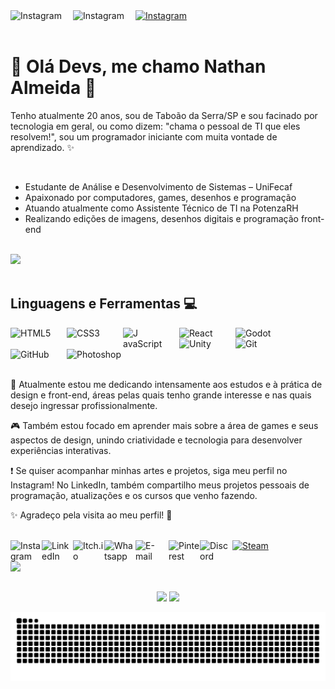 
<div display="inline-block">

<a href="https://www.instagram.com/n3yth_devs/" target="_blank">
    <img align="left" width="100px" src="https://i.ibb.co/rffQ8tWL/Instagram.png" alt="Instagram" style="vertical-align:top;">
</a>

<a href="https://www.linkedin.com/in/nathanalmeidabrito/" target="_blank">
    <img align="left" width="100px" src="https://i.ibb.co/BHdkr6s5/LinkedIn.png" alt="Instagram" style="vertical-align:top;">
</a>

<a href="https://n3yth.itch.io" target="_blank">
    <img width="100px" src="https://i.ibb.co/67vpHWX4/Itch-io.png" alt="Instagram" style="vertical-align:top;">
</a>

</div>

</br>

# 👾 Olá Devs, me chamo Nathan Almeida 👾
Tenho atualmente 20 anos, sou de Taboão da Serra/SP e sou facinado por tecnologia em geral, ou como dizem: "chama o pessoal de TI que eles resolvem!", sou um programador iniciante com muita vontade de aprendizado. ✨

</br>

- Estudante de Análise e Desenvolvimento de Sistemas – UniFecaf
- Apaixonado por computadores, games, desenhos e programação
- Atuando atualmente como Assistente Técnico de TI na PotenzaRH
- Realizando edições de imagens, desenhos digitais e programação front-end

</br>

<div align="left">
    <img src="https://i.ibb.co/yc69g9GJ/agentetrabalhocomti.gif" width="400px">
</div>

</br>

<h2>Linguagens e Ferramentas 💻</h2>

<div display="inline-block">
<img align="left" src="https://cdn.jsdelivr.net/gh/devicons/devicon@latest/icons/html5/html5-original.svg" width="90px" title="HTML5"/>

<img align="left" src="https://cdn.jsdelivr.net/gh/devicons/devicon@latest/icons/css3/css3-original.svg" width="90px" title="CSS3"/>

<img align="left" src="https://cdn.jsdelivr.net/gh/devicons/devicon@latest/icons/javascript/javascript-original.svg" width="90px" title="J avaScript"/>

<img align="left" src="https://cdn.jsdelivr.net/gh/devicons/devicon@latest/icons/react/react-original.svg" width="90px" title="React"/>


<img align="left" src="https://cdn.jsdelivr.net/gh/devicons/devicon@latest/icons/godot/godot-original.svg" width="90px" title="Godot"/>

<img align="left" src="https://cdn.jsdelivr.net/gh/devicons/devicon@latest/icons/unity/unity-original.svg" width="90px" title="Unity"/>

<img  align="left" src="https://cdn.jsdelivr.net/gh/devicons/devicon@latest/icons/git/git-original.svg" width="90px" title="Git"/>

<img align="left" src="https://cdn.jsdelivr.net/gh/devicons/devicon@latest/icons/github/github-original.svg" width="90px" title="GitHub"/>

<img src="https://cdn.jsdelivr.net/gh/devicons/devicon@latest/icons/photoshop/photoshop-original.svg" width="90px" title="Photoshop"/>
</div>

</br>   

📖 Atualmente estou me dedicando intensamente aos estudos e à prática de design e front-end, áreas pelas quais tenho grande interesse e nas quais desejo ingressar profissionalmente.

🎮 Também estou focado em aprender mais sobre a área de games e seus aspectos de design, unindo criatividade e tecnologia para desenvolver experiências interativas.

❗ Se quiser acompanhar minhas artes e projetos, siga meu perfil no Instagram! No LinkedIn, também compartilho meus projetos pessoais de programação, atualizações e os cursos que venho fazendo.

✨ Agradeço pela visita ao meu perfil! 🤩

</br>

<div display="inline-block">
<a href="https://www.instagram.com/n3yth_devs/" target="_blank">
<img align="left" src="https://i.ibb.co/FqYz8BG0/instagram.png" alt="Instagram" width="50px"/>
</a>
<a href="https://www.linkedin.com/in/nathanalmeidabrito/" target="_blank">
<img align="left" src="https://i.ibb.co/1fFG9HP1/linkedin.png" alt="LinkedIn" width="50px"/>
</a>
<a href="https://n3yth.itch.io" target="_blank">
<img align="left" src="https://i.ibb.co/MyJc7w2F/itch-io.png" alt="Itch.io" width="50px"/>
</a>
<a href="https://api.whatsapp.com/send/?phone=5511943133947&text&type=phone_number&app_absent=0" target="_blank">
<img align="left" src="https://i.ibb.co/j9fmT5t2/whatsapp.png" alt="Whatsapp" width="50px"/>
</a>
<a href="mailto:nathan.dev2004@gmail.com" target="_blank">
<img align="left" src="https://i.ibb.co/wZgGzh0y/mail.png" alt="E-mail" width="53px"/>
</a>
<a href="https://br.pinterest.com/N3yTh/" target="_blank">
<img align="left" src="https://i.ibb.co/Mxkd7DGn/pinterest.png" alt="Pinterest" width="50px"/>
</a>
<a href="https://discord.com/users/680824034551922697" target="_blank">
<img align="left" src="https://i.ibb.co/j9F8FmPW/discord.png" alt="Discord" width="52px"/>
</a>
<a href="https://steamcommunity.com/id/NeYtoIn/" target="_blank">
<img src="https://i.ibb.co/twR6TTMR/steam.png" alt="Steam" width="53px"/>
</a>
</div>

</br>

<div>
    <img src="https://i.ibb.co/TM2bnLPH/spongebob-technology.gif" width="400px">
</div>

##

<div align="center">
<img height="200em" src="https://github-readme-stats-eight-theta.vercel.app/api?username=N3yTh&show_icons=true&theme=radical&include_all_commits=true&count_private=true"/>
<img height="200em" src="https://github-readme-stats.vercel.app/api/top-langs/?username=N3yTh&layout=donut&theme=radical"/>
</div>

![Snake Animation](https://github.com/N3yTh/N3yTh/blob/output/github-contribution-grid-snake.svg)
